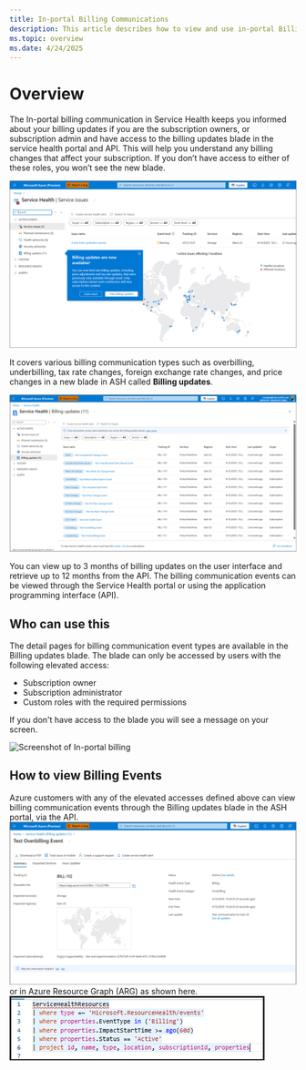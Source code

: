 ```yaml
---
title: In-portal Billing Communications
description: This article describes how to view and use in-portal Billing communications
ms.topic: overview
ms.date: 4/24/2025
---
```


# Overview
The In-portal billing communication in Service Health keeps you informed about your billing updates if you are the subscription owners, or subscription admin and have access to the billing updates blade in the service health portal and API. 
This will help you understand any billing changes that affect your subscription. If you don’t have access to either of these roles, you won’t see the new blade. 

![Screenshot of In-portal billing](./media/billing-elevated-access/in-portal-billing-main.png "main blade.")

It covers various billing communication types such as overbilling, underbilling, tax rate changes, foreign exchange rate changes, and price changes in a new blade in ASH called **Billing updates**. 

![Screenshot of In-portal billing](./media/billing-elevated-access/in-portal-billing-2.png "billing communication events.")

You can view up to 3 months of billing updates on the user interface and retrieve up to 12 months from the API. 
The billing communication events can be viewed through the Service Health portal or using the application programming interface (API). 


## Who can use this
The detail pages for billing communication event types are available in the Billing updates blade. The blade can only be accessed by users with the following elevated access:
- Subscription owner
- Subscription administrator
- Custom roles with the required permissions

If you don't have access to the blade you will see a message on your screen.

![Screenshot of In-portal billing](./media/billing-elevated-access/in-portal-access.png "no access to event details.")


## How to view Billing Events
Azure customers with any of the elevated accesses defined above can view billing communication events through the Billing updates blade in the ASH portal, via the API.<br>
![Screenshot of The in-portal billing](./media/billing-elevated-access/in-portal-billing-details.png "billing event details.")
<br>or in Azure Resource Graph (ARG) as shown here.<br>
![The in-portal billing](./media/billing-elevated-access/in-portal-billing-argquery.png "sample ARG query")